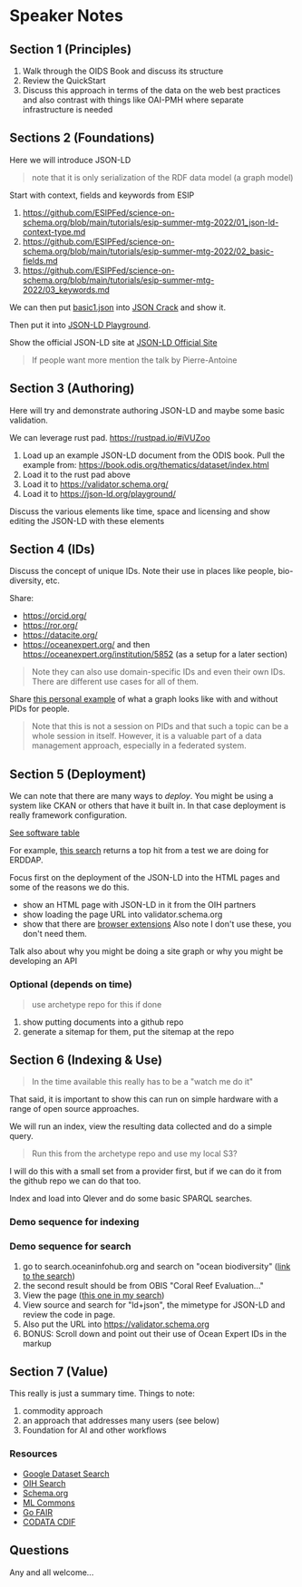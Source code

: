 # Speaker Notes

## Section 1 (Principles)

1) Walk through the OIDS Book and discuss its structure
1) Review the QuickStart
2) Discuss this approach in terms of the data on the web best practices and also contrast with things like OAI-PMH where separate infrastructure is needed

## Sections 2 (Foundations)

Here we will introduce JSON-LD

> note that it is only serialization of the RDF data model (a graph model)

 Start with context, fields and keywords from ESIP
 
1) https://github.com/ESIPFed/science-on-schema.org/blob/main/tutorials/esip-summer-mtg-2022/01_json-ld-context-type.md
2) https://github.com/ESIPFed/science-on-schema.org/blob/main/tutorials/esip-summer-mtg-2022/02_basic-fields.md
3) https://github.com/ESIPFed/science-on-schema.org/blob/main/tutorials/esip-summer-mtg-2022/03_keywords.md

We can then put [basic1.json](./docs/section2/basic1.json) into [JSON Crack](https://jsoncrack.com) and show it.

Then put it into [JSON-LD Playground](https://json-ld.org/playground/).

Show the official JSON-LD site at [JSON-LD Official Site](https://json-ld.org/)

> If people want more mention the talk by Pierre-Antoine

## Section 3 (Authoring)

Here will try and demonstrate authoring 
JSON-LD and maybe some basic validation.

We can leverage rust pad.  https://rustpad.io/#iVUZoo

1) Load up an example JSON-LD document from the ODIS book.  Pull the example from: https://book.odis.org/thematics/dataset/index.html
2) Load it to the rust pad above
3) Load it to https://validator.schema.org/
4) Load it to https://json-ld.org/playground/

Discuss the various elements like time, space and licensing and show editing the JSON-LD with these elements

## Section 4 (IDs)

Discuss the concept of unique IDs.  Note their use in places like 
people, bio-diversity, etc.   

Share:
* https://orcid.org/
* https://ror.org/
* https://datacite.org/
* https://oceanexpert.org/ and then https://oceanexpert.org/institution/5852 (as a setup for a later section) 

> Note they can also use domain-specific IDs and even their own IDs.  There are 
> different use cases for all of them.

Share [this personal example](./docs/section4/pid_application.md) of what a graph looks like with and without PIDs for people. 

> Note that this is not a session on PIDs and that such a topic can be a whole
> session in itself.   However, it is a valuable part of a data management approach, especially in a federated system. 

## Section 5 (Deployment)

We can note that there are many ways to _deploy_.  You might be using 
a system like CKAN or others that have it built in.  In that case 
deployment is really framework configuration.

[See software table](./docs/section5/software.md)

For example, [this search](https://oceaninfohub.org/results/Dataset?search_text=ocean+temperature&page=0)  returns a top hit from a test
we are doing for ERDDAP.  

Focus first on the deployment of the JSON-LD into the HTML pages and some of the reasons we do this.  

* show an HTML page with JSON-LD in it from the OIH partners
* show loading the page URL into validator.schema.org
* show that there are [browser extensions](https://chromewebstore.google.com/search/schema%20) Also note I don't use these, you don't need them.

Talk also about why you might be doing a site graph or why you might be developing an API 

### Optional (depends on time)

> use archetype repo for this if done

1) show putting documents into a github repo
2) generate a sitemap for them, put the sitemap at the repo

## Section 6 (Indexing & Use)

> In the time available this really has to be a "watch me do it"

That said, it is important to show this can run on simple hardware with
a range of open source approaches.  

We will run an index, view the resulting data collected and 
do a simple query.

> Run this from the archetype repo and use my local S3?

I will do this with a small set from a provider first, but if we can do it from the github repo we can do that too.

Index and load into Qlever and do some basic SPARQL searches.  

### Demo sequence for indexing



### Demo sequence for search

1) go to search.oceaninfohub.org and search on "ocean biodiversity"  ([link to the search](https://oceaninfohub.org/results/Dataset?search_text=ocean+biodiversity&page=0))
2) the second result should be from OBIS "Coral Reef Evaluation..."
3) View the page  ([this one in my search](https://obis.org/dataset/aaacf13e-a138-4b75-ba78-0b5136649365))
4) View source and search for "ld+json", the mimetype for JSON-LD and review the code in page. 
5) Also put the URL into https://validator.schema.org
6) BONUS:  Scroll down and point out their use of Ocean Expert IDs in the markup

## Section 7 (Value)

This really is just a summary time.  Things to note:

1) commodity approach
2) an approach that addresses many users (see below)
3) Foundation for AI and other workflows

### Resources
- [Google Dataset Search](https://datasetsearch.research.google.com/)
- [OIH Search](https://oceaninfohub.org/)
- [Schema.org](https://schema.org)
- [ML Commons](https://mlcommons.org/working-groups/data/croissant/)
- [Go FAIR](https://www.go-fair.org/)
- [CODATA CDIF](https://cdif.codata.org/)


## Questions

Any and all welcome...  